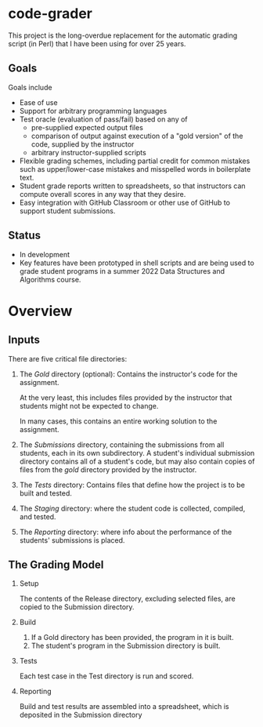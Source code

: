 # code-grader

This project is the long-overdue replacement for the automatic grading script (in Perl) that I have been using for over 25 years.

## Goals

Goals include

* Ease of use
* Support for arbitrary programming languages
* Test oracle (evaluation of pass/fail) based on any of
    * pre-supplied expected output files
    * comparison of output against execution of a "gold version" of the code, supplied by the instructor
    * arbitrary instructor-supplied scripts
* Flexible grading schemes, including partial credit for common mistakes such as upper/lower-case mistakes and misspelled words in boilerplate text.
* Student grade reports written to spreadsheets, so that  instructors can compute overall scores in any way that they desire.
* Easy integration with GitHub Classroom or other use of GitHub to support student submissions.

## Status

* In development
* Key features have been prototyped in shell scripts and are being used to grade student programs in a summer 2022 Data Structures and Algorithms course.

# Overview

## Inputs 

There are five critical file directories:


1. The _Gold_ directory (optional): Contains the instructor's code for the assignment. 

    At the very least, this includes files provided by the instructor that students might not be expected to change. 

    In many cases, this contains an entire working solution to the assignment.

2. The _Submissions_ directory, containing the submissions from all students, each in its own subdirectory. A student's individual submission directory contains all of a student's code, but may also contain copies of files from the _gold_ directory provided by the instructor. 

3. The _Tests_ directory: Contains files that define how the project is to be built and tested. 

4. The _Staging_ directory: where the student code is collected, compiled, and tested.

5. The _Reporting_ directory: where info about the performance of the students' submissions is placed.

## The Grading Model

1. Setup

    The contents of the Release directory, excluding selected files, are copied to the Submission directory.

2. Build
    1. If a Gold directory has been provided, the program in it is built.
    2. The student's program in the Submission directory is built.

3. Tests
    
    Each test case in the Test directory is run and scored.

4. Reporting

    Build and test results are assembled into a spreadsheet, which
    is deposited in the Submission directory

